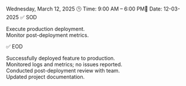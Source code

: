 Wednesday, March 12, 2025
🕒 Time: 9:00 AM – 6:00 PM📆 Date: 12-03-2025
✅ SOD  

Execute production deployment.  
Monitor post-deployment metrics.

✅ EOD  

Successfully deployed feature to production.  
Monitored logs and metrics; no issues reported.  
Conducted post-deployment review with team.  
Updated project documentation.
